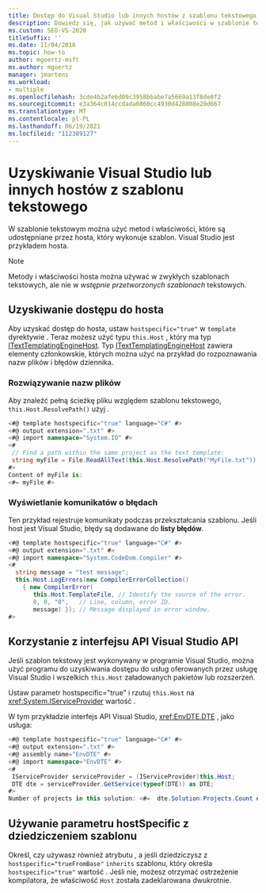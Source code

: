 ```yaml
---
title: Dostęp do Visual Studio lub innych hostów z szablonu tekstowego
description: Dowiedz się, jak używać metod i właściwości w szablonie tekstowym, które są udostępniane przez hosta, który wykonuje szablon.
ms.custom: SEO-VS-2020
titleSuffix: ''
ms.date: 11/04/2016
ms.topic: how-to
author: mgoertz-msft
ms.author: mgoertz
manager: jmartens
ms.workload:
- multiple
ms.openlocfilehash: 3cde4b2afe6d09c3958bbabe7a5669a13f8de8f2
ms.sourcegitcommit: e3a364c014ccdada0860cc4930d428808e20d667
ms.translationtype: MT
ms.contentlocale: pl-PL
ms.lasthandoff: 06/19/2021
ms.locfileid: "112389127"
---
```

# <a name="access-visual-studio-or-other-hosts-from-a-text-template"></a>Uzyskiwanie Visual Studio lub innych hostów z szablonu tekstowego

W szablonie tekstowym można użyć metod i właściwości, które są udostępniane przez hosta, który wykonuje szablon. Visual Studio jest przykładem hosta.

> [!NOTE]
> Metody i właściwości hosta można używać w zwykłych szablonach tekstowych, ale nie w *wstępnie przetworzonych szablonach* tekstowych.

## <a name="obtain-access-to-the-host"></a>Uzyskiwanie dostępu do hosta

Aby uzyskać dostęp do hosta, ustaw `hostspecific="true"` w `template` dyrektywie . Teraz możesz użyć typu `this.Host` , który ma typ [ITextTemplatingEngineHost](/previous-versions/visualstudio/visual-studio-2012/bb126505(v=vs.110)). Typ [ITextTemplatingEngineHost](/previous-versions/visualstudio/visual-studio-2012/bb126505(v=vs.110)) zawiera elementy członkowskie, których można użyć na przykład do rozpoznawania nazw plików i błędów dziennika.

### <a name="resolve-file-names"></a>Rozwiązywanie nazw plików

Aby znaleźć pełną ścieżkę pliku względem szablonu tekstowego, `this.Host.ResolvePath()` użyj .

```csharp
<#@ template hostspecific="true" language="C#" #>
<#@ output extension=".txt" #>
<#@ import namespace="System.IO" #>
<#
 // Find a path within the same project as the text template:
 string myFile = File.ReadAllText(this.Host.ResolvePath("MyFile.txt"));
#>
Content of myFile is:
<#= myFile #>
```

### <a name="display-error-messages"></a>Wyświetlanie komunikatów o błędach

Ten przykład rejestruje komunikaty podczas przekształcania szablonu. Jeśli host jest Visual Studio, błędy są dodawane do **listy błędów**.

```csharp
<#@ template hostspecific="true" language="C#" #>
<#@ output extension=".txt" #>
<#@ import namespace="System.CodeDom.Compiler" #>
<#
  string message = "test message";
  this.Host.LogErrors(new CompilerErrorCollection()
    { new CompilerError(
       this.Host.TemplateFile, // Identify the source of the error.
       0, 0, "0",   // Line, column, error ID.
       message) }); // Message displayed in error window.
#>
```

## <a name="use-the-visual-studio-api"></a>Korzystanie z interfejsu API Visual Studio API

Jeśli szablon tekstowy jest wykonywany w programie Visual Studio, można użyć programu do uzyskiwania dostępu do usług oferowanych przez usługę Visual Studio i wszelkich `this.Host` załadowanych pakietów lub rozszerzeń.

Ustaw parametr hostspecific="true" i rzutuj `this.Host` na <xref:System.IServiceProvider> wartość .

W tym przykładzie interfejs API Visual Studio, <xref:EnvDTE.DTE> , jako usługa:

```csharp
<#@ template hostspecific="true" language="C#" #>
<#@ output extension=".txt" #>
<#@ assembly name="EnvDTE" #>
<#@ import namespace="EnvDTE" #>
<#
 IServiceProvider serviceProvider = (IServiceProvider)this.Host;
 DTE dte = serviceProvider.GetService(typeof(DTE)) as DTE;
#>
Number of projects in this solution: <#=  dte.Solution.Projects.Count #>
```

## <a name="use-hostspecific-with-template-inheritance"></a>Używanie parametru hostSpecific z dziedziczeniem szablonu

Określ, czy używasz również atrybutu , a jeśli dziedziczysz z `hostspecific="trueFromBase"` `inherits` szablonu, który określa `hostspecific="true"` wartość . Jeśli nie, możesz otrzymać ostrzeżenie kompilatora, że właściwość `Host` została zadeklarowana dwukrotnie.
